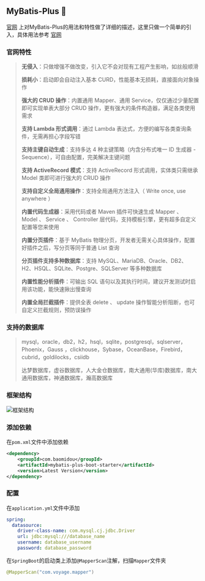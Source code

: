 ## MyBatis-Plus :100:
[官网](https://baomidou.com/) 
上对MyBatis-Plus的用法和特性做了详细的描述，这里只做一个简单的引入，具体用法参考
[官网](https://baomidou.com/) 
### 官网特性

> **无侵入**：只做增强不做改变，引入它不会对现有工程产生影响，如丝般顺滑
>
> **损耗小**：启动即会自动注入基本 CURD，性能基本无损耗，直接面向对象操作
>
> **强大的 CRUD 操作**：内置通用 Mapper、通用 Service，仅仅通过少量配置即可实现单表大部分 CRUD 操作，更有强大的条件构造器，满足各类使用需求
>
> **支持 Lambda 形式调用**：通过 Lambda 表达式，方便的编写各类查询条件，无需再担心字段写错
>
> **支持主键自动生成**：支持多达 4 种主键策略（内含分布式唯一 ID 生成器 - Sequence），可自由配置，完美解决主键问题
> 
> **支持 ActiveRecord 模式**：支持 ActiveRecord 形式调用，实体类只需继承 Model 类即可进行强大的 CRUD 操作
>
> **支持自定义全局通用操作**：支持全局通用方法注入（ Write once, use anywhere ）
>
> **内置代码生成器**：采用代码或者 Maven 插件可快速生成 Mapper 、 Model 、 Service 、 Controller 层代码，支持模板引擎，更有超多自定义配置等您来使用
>
> **内置分页插件**：基于 MyBatis 物理分页，开发者无需关心具体操作，配置好插件之后，写分页等同于普通 List 查询
>
> **分页插件支持多种数据库**：支持 MySQL、MariaDB、Oracle、DB2、H2、HSQL、SQLite、Postgre、SQLServer 等多种数据库
>
> **内置性能分析插件**：可输出 SQL 语句以及其执行时间，建议开发测试时启用该功能，能快速揪出慢查询
>
> **内置全局拦截插件**：提供全表 delete 、 update 操作智能分析阻断，也可自定义拦截规则，预防误操作

### 支持的数据库
> mysql，oracle，db2，h2，hsql，sqlite，postgresql，sqlserver，Phoenix，Gauss ，clickhouse，Sybase，OceanBase，Firebird，cubrid，goldilocks，csiidb
>
> 达梦数据库，虚谷数据库，人大金仓数据库，南大通用(华库)数据库，南大通用数据库，神通数据库，瀚高数据库

### 框架结构
![框架结构](images/Snipaste_2021-10-06_13-40-13.png)

### 添加依赖
在`pom.xml`文件中添加依赖
```xml
<dependency>
    <groupId>com.baomidou</groupId>
    <artifactId>mybatis-plus-boot-starter</artifactId>
    <version>Latest Version</version>
</dependency>
```
### 配置
在`application.yml`文件中添加
```yaml
spring:
  datasource:
    driver-class-name: com.mysql.cj.jdbc.Driver
    url: jdbc:mysql:///database_name
    username: database_username
    password: database_password
```
在`SpringBoot`的启动类上添加`@MapperScan`注解，扫描`Mapper`文件夹
```java
@MapperScan("com.voyage.mapper")
```
